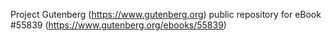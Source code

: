 Project Gutenberg (https://www.gutenberg.org) public repository for
eBook #55839 (https://www.gutenberg.org/ebooks/55839)
